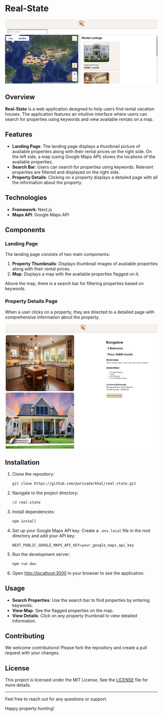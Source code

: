 # Real-State

![Landing Page](./damo1.png)

## Overview

**Real-State** is a web application designed to help users find rental vacation houses. The application features an intuitive interface where users can search for properties using keywords and view available rentals on a map.

## Features

- **Landing Page**: The landing page displays a thumbnail picture of available properties along with their rental prices on the right side. On the left side, a map (using Google Maps API) shows the locations of the available properties.
- **Search Bar**: Users can search for properties using keywords. Relevant properties are filtered and displayed on the right side.
- **Property Details**: Clicking on a property displays a detailed page with all the information about the property.

## Technologies

- **Framework**: Next.js
- **Maps API**: Google Maps API

## Components

### Landing Page

The landing page consists of two main components:

1. **Property Thumbnails**: Displays thumbnail images of available properties along with their rental prices.
2. **Map**: Displays a map with the available properties flagged on it.

Above the map, there is a search bar for filtering properties based on keywords.

### Property Details Page

When a user clicks on a property, they are directed to a detailed page with comprehensive information about the property.

![Property Details Page](./demo2.png)

## Installation

1. Clone the repository:
   ```bash
   git clone https://github.com/parisadarkhal/real-state.git
   ```
2. Navigate to the project directory:
   ```bash
   cd real-state
   ```
3. Install dependencies:
   ```bash
   npm install
   ```
4. Set up your Google Maps API key. Create a `.env.local` file in the root directory and add your API key:
   ```env
   NEXT_PUBLIC_GOOGLE_MAPS_API_KEY=your_google_maps_api_key
   ```
5. Run the development server:
   ```bash
   npm run dev
   ```
6. Open [http://localhost:3000](http://localhost:3000) in your browser to see the application.

## Usage

- **Search Properties**: Use the search bar to find properties by entering keywords.
- **View Map**: See the flagged properties on the map.
- **View Details**: Click on any property thumbnail to view detailed information.

## Contributing

We welcome contributions! Please fork the repository and create a pull request with your changes.

## License

This project is licensed under the MIT License. See the [LICENSE](LICENSE) file for more details.

---

Feel free to reach out for any questions or support.

Happy property hunting!
